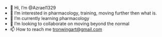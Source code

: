 - 👋 Hi, I’m @Azrael1329
- 👀 I’m interested in pharmacology, training, moving further then what is.
- 🌱 I’m currently learning pharmacology 
- 💞️ I’m looking to collaborate on moving beyond the normal 
- 📫 How to reach me tronwingart@gmail.com

<!---
Azrael1329/Azrael1329 is a ✨ special ✨ repository because its `README.md` (this file) appears on your GitHub profile.
You can click the Preview link to take a look at your changes.
--->
